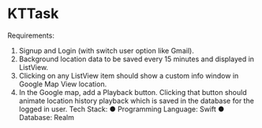 # KTTask

Requirements:
1. Signup and Login (with switch user option like Gmail).
2. Background location data to be saved every 15 minutes and displayed in ListView.
3. Clicking on any ListView item should show a custom info window in Google Map View location.
4. In the Google map, add a Playback button. Clicking that button should animate location history
playback which is saved in the database for the logged in user.
Tech Stack:
● Programming Language: Swift
● Database: Realm
